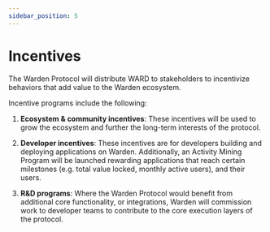 ```yaml
---
sidebar_position: 5
---
```


# Incentives

The Warden Protocol will distribute WARD to stakeholders to incentivize behaviors that add value to the Warden ecosystem.

Incentive programs include the following:

1. **Ecosystem & community incentives**: These incentives will be used to grow the ecosystem and further the long-term interests of the protocol.

2. **Developer incentives**: These incentives are for developers building and deploying applications on Warden. Additionally, an Activity Mining Program will be launched rewarding applications that reach certain milestones (e.g. total value locked, monthly active users), and their users.

3. **R&D programs**: Where the Warden Protocol would benefit from additional core functionality, or integrations, Warden will commission work to developer teams to contribute to the core execution layers of the protocol.